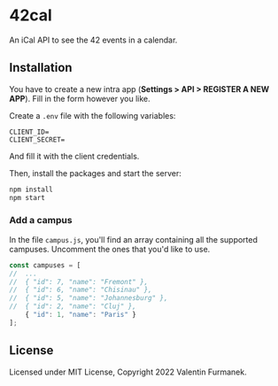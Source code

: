 # 42cal

An iCal API to see the 42 events in a calendar.

## Installation

You have to create a new intra app (**Settings > API > REGISTER A NEW APP**). Fill in the form however you like.

Create a `.env` file with the following variables:

```
CLIENT_ID=
CLIENT_SECRET=
```

And fill it with the client credentials.

Then, install the packages and start the server:

```sh
npm install
npm start
```

### Add a campus

In the file `campus.js`, you'll find an array containing all the supported campuses. Uncomment the ones that you'd like to use.

```js
const campuses = [
//  ...
//  { "id": 7, "name": "Fremont" },
//  { "id": 6, "name": "Chisinau" },
//  { "id": 5, "name": "Johannesburg" },
//  { "id": 2, "name": "Cluj" },
    { "id": 1, "name": "Paris" }
];
```

## License

Licensed under MIT License, Copyright 2022 Valentin Furmanek.
